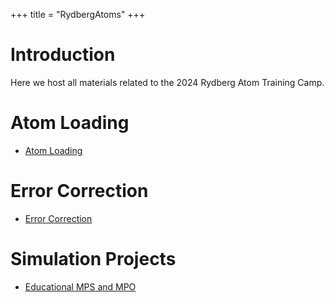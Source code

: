 +++
title =  "RydbergAtoms"
+++

# Introduction
Here we host all materials related to the 2024 Rydberg Atom Training Camp.


# Atom Loading
- [Atom Loading](/RydbergAtoms/AtomLoading/)

# Error Correction
- [Error Correction](/RydbergAtoms/ErrorCorrection/)

# Simulation Projects
- [Educational MPS and MPO](/RydbergAtoms/Simulation/final-xzgao)